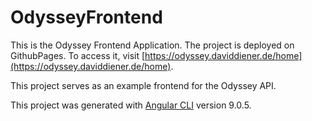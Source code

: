 # OdysseyFrontend
This is the Odyssey Frontend Application. The project is deployed on GithubPages. To access it, visit [https://odyssey.daviddiener.de/home](https://odyssey.daviddiener.de/home).

This project serves as an example frontend for the Odyssey API.

This project was generated with [Angular CLI](https://github.com/angular/angular-cli) version 9.0.5.